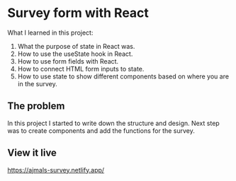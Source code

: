 # Survey form with React

What I learned in this project:

1. What the purpose of state in React was.
2. How to use the useState hook in React.
3. How to use form fields with React.
4. How to connect HTML form inputs to state.
5. How to use state to show different components based on where you are in the survey.

## The problem

In this project I started to write down the structure and design. Next step was to create components and add the functions for the survey. 

## View it live

https://ajmals-survey.netlify.app/
